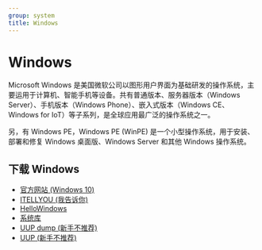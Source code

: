 ```yaml
---
group: system
title: Windows
---
```


# Windows

Microsoft Windows 是美国微软公司以图形用户界面为基础研发的操作系统，主要运用于计算机、智能手机等设备。共有普通版本、服务器版本（Windows Server）、手机版本（Windows Phone）、嵌入式版本（Windows CE、Windows for IoT）等子系列，是全球应用最广泛的操作系统之一。

另，有 Windows PE，Windows PE (WinPE) 是一个小型操作系统，用于安装、部署和修复 Windows 桌面版、Windows Server 和其他 Windows 操作系统。

## 下载 Windows

- [官方网站 (Windows 10)](https://www.microsoft.com/zh-cn/software-download/windows)
- [ITELLYOU (我告诉你)](https://next.itellyou.cn/Original/#cbp=Product?ID=f905b2d9-11e7-4ee3-8b52-407a8befe8d1)
- [HelloWindows](https://hellowindows.cn/)
- [系统库](https://www.xitongku.com/)
- [UUP dump (新手不推荐)](https://www.uupdump.cn/)
- [UUP (新手不推荐)](https://uup.rg-adguard.net/)
